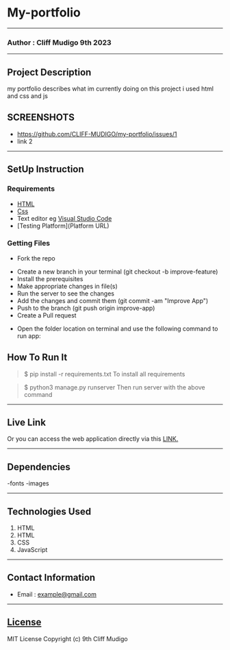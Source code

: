 # My-portfolio
*****
### Author : Cliff Mudigo 9th 2023
****
## Project Description
my portfolio describes what im currently doing on this project i used html and css and js

## SCREENSHOTS
- https://github.com/CLIFF-MUDIGO/my-portfolio/issues/1
- link 2


********
## SetUp Instruction
### Requirements
* [HTML](Html.com)
* [Css](Css.com)
* Text editor eg [Visual Studio Code](https://code.visualstudio.com/download)
* [Testing Platform](Platform URL)


### Getting Files
* Fork the repo
- Create a new branch in your terminal (git checkout -b improve-feature)
- Install the prerequisites
- Make appropriate changes in file(s)
- Run the server to see the changes
- Add the changes and commit them (git commit -am "Improve App")
- Push to the branch (git push origin improve-app)
- Create a Pull request
* Open the folder location on terminal and use the following command to run app:

## How To Run It
>  $ pip install -r requirements.txt
To install all requirements

> $ python3 manage.py runserver
Then run server with the above command
*****
## Live Link
Or you can access the web application directly via this [LINK.](link.com/)
*****
## Dependencies
-fonts
-images
*****
## Technologies Used
1. HTML
3. HTML
4. CSS
5. JavaScript
*****
## Contact Information
* Email : example@gmail.com
*****
## [License](LICENSE)
MIT License
Copyright (c) 9th Cliff Mudigo
